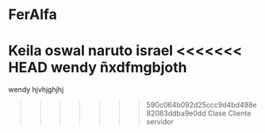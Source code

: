 # FerAlfa
Keila 
oswal naruto
israel
<<<<<<< HEAD
wendy ñxdfmgbjoth
=======
wendy
hjvhjghjhj
>>>>>>> 590c064b092d25ccc9d4bd498e82083ddba9e0dd
Clase Cliente servidor 
